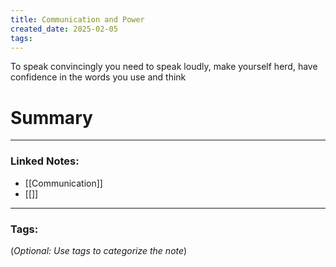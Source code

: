 ```yaml
---
title: Communication and Power
created_date: 2025-02-05
tags:
---
```

To speak convincingly you need to speak loudly, make yourself herd, have confidence in the words you use and think


# Summary


---

### **Linked Notes:**

- [[Communication]]
- [[]]

---

### **Tags:**

(_Optional: Use tags to categorize the note_)
